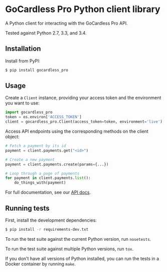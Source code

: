 # GoCardless Pro Python client library

A Python client for interacting with the GoCardless Pro API.

Tested against Python 2.7, 3.3, and 3.4.


## Installation

Install from PyPI:

```bash
$ pip install gocardless_pro
```


## Usage

Create a `Client` instance, providing your access token and the environment
you want to use:

```python
import gocardless_pro
token = os.environ['ACCESS_TOKEN']
client = gocardless_pro.Client(access_token=token, environment='live')
```

Access API endpoints using the corresponding methods on the client object:

```python
# Fetch a payment by its id
payment = client.payments.get("<id>")

# Create a new payment
payment = client.payments.create(params={...})

# Loop through a page of payments
for payment in client.payments.list():
    do_things_with(payment)
```

For full documentation, see our [API docs](https://developer.gocardless.com/pro).


## Running tests

First, install the development dependencies:

```bash
$ pip install -r requirements-dev.txt
```

To run the test suite against the current Python version, run `nosetests`.

To run the test suite against multiple Python versions, run `tox`.

If you don't have all versions of Python installed, you can run the tests in
a Docker container by running `make`.

